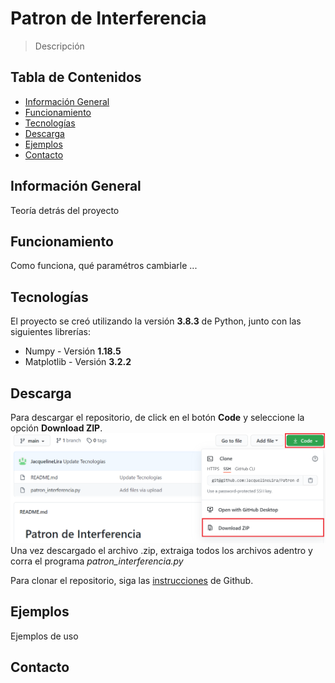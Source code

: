 # Patron de Interferencia
> Descripción
## Tabla de Contenidos
* [Información General](#información-general)
* [Funcionamiento](#funcionamiento)
* [Tecnologías](#tecnologías)
* [Descarga](#descarga)
* [Ejemplos](#ejemplos)
* [Contacto](#contacto)
## Información General
Teoría detrás del proyecto
## Funcionamiento
Como funciona, qué paramétros cambiarle ...
## Tecnologías
El proyecto se creó utilizando la versión **3.8.3** de Python, junto con las siguientes librerías:
* Numpy      - Versión **1.18.5**
* Matplotlib - Versión **3.2.2**

## Descarga
Para descargar el repositorio, de click en el botón **Code** y seleccione la opción **Download ZIP**. ![](./img/descarga.png)
Una vez descargado el archivo .zip, extraiga todos los archivos adentro y corra el programa *patron_interferencia.py*

Para clonar el repositorio, siga las [instrucciones](https://docs.github.com/en/github/creating-cloning-and-archiving-repositories/cloning-a-repository#:~:text=%20Cloning%20an%20empty%20repository%20%201%20On,and%20then%20paste%20the%20URL%20you...%20More) de Github.
## Ejemplos
Ejemplos de uso
## Contacto
